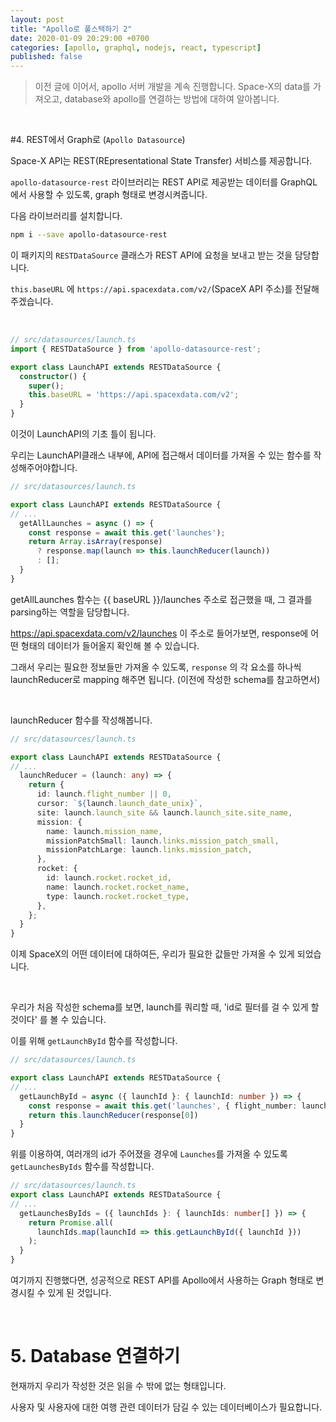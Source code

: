 ```yaml
---
layout: post
title: "Apollo로 풀스택하기 2"
date: 2020-01-09 20:29:00 +0700
categories: [apollo, graphql, nodejs, react, typescript]
published: false
---
```


> 이전 글에 이어서, apollo 서버 개발을 계속 진행합니다. Space-X의 data를 가져오고, database와 apollo를 연결하는 방법에 대하여 알아봅니다.

<br/>

#4. REST에서 Graph로 (`Apollo Datasource`)

Space-X API는 REST(REpresentational State Transfer) 서비스를 제공합니다.

 `apollo-datasource-rest` 라이브러리는 REST API로 제공받는 데이터를 GraphQL 에서 사용할 수 있도록, graph 형태로 변경시켜줍니다.

다음 라이브러리를 설치합니다.

```bash
npm i --save apollo-datasource-rest
```

이 패키지의 `RESTDataSource` 클래스가 REST API에 요청을 보내고 받는 것을 담당합니다.

`this.baseURL` 에 `https://api.spacexdata.com/v2/`(SpaceX API 주소)를 전달해주겠습니다.

<br/>

```typescript
// src/datasources/launch.ts
import { RESTDataSource } from 'apollo-datasource-rest';

export class LaunchAPI extends RESTDataSource {
  constructor() {
    super();
    this.baseURL = 'https://api.spacexdata.com/v2';
  }
}
```

이것이 LaunchAPI의 기초 틀이 됩니다.

우리는 LaunchAPI클래스 내부에, API에 접근해서 데이터를 가져올 수 있는 함수를 작성해주어야합니다.

```typescript
// src/datasources/launch.ts

export class LaunchAPI extends RESTDataSource {
// ...
  getAllLaunches = async () => {
    const response = await this.get('launches');
    return Array.isArray(response)
      ? response.map(launch => this.launchReducer(launch))
      : [];
  }
}
```

getAllLaunches 함수는 {{ baseURL }}/launches 주소로 접근했을 때, 그 결과를 parsing하는 역할을 담당합니다.

https://api.spacexdata.com/v2/launches 이 주소로 들어가보면, response에 어떤 형태의 데이터가 들어올지 확인해 볼 수 있습니다.

그래서 우리는 필요한 정보들만 가져올 수 있도록, `response` 의 각 요소를 하나씩 launchReducer로 mapping 해주면 됩니다. (이전에 작성한 schema를 참고하면서)

<br/>

launchReducer 함수를 작성해봅니다.

```typescript
// src/datasources/launch.ts

export class LaunchAPI extends RESTDataSource {
// ...
  launchReducer = (launch: any) => {
    return {
      id: launch.flight_number || 0,
      cursor: `${launch.launch_date_unix}`,
      site: launch.launch_site && launch.launch_site.site_name,
      mission: {
        name: launch.mission_name,
        missionPatchSmall: launch.links.mission_patch_small,
        missionPatchLarge: launch.links.mission_patch,
      },
      rocket: {
        id: launch.rocket.rocket_id,
        name: launch.rocket.rocket_name,
        type: launch.rocket.rocket_type,
      },
    };
  }
}
```

이제 SpaceX의 어떤 데이터에 대하여든, 우리가 필요한 값들만 가져올 수 있게 되었습니다.

<br/>

우리가 처음 작성한 schema를 보면, launch를 쿼리할 때, 'id로 필터를 걸 수 있게 할 것이다' 를 볼 수 있습니다.

이를 위해 `getLaunchById` 함수를 작성합니다.

```typescript
// src/datasources/launch.ts

export class LaunchAPI extends RESTDataSource {
// ...
  getLaunchById = async ({ launchId }: { launchId: number }) => {
    const response = await this.get('launches', { flight_number: launchId });
    return this.launchReducer(response[0])
  }
}
```

위를 이용하여, 여러개의 id가 주어졌을 경우에 `Launches`를 가져올 수 있도록 `getLaunchesByIds` 함수를 작성합니다.

```typescript
// src/datasources/launch.ts
export class LaunchAPI extends RESTDataSource {
// ...
  getLaunchesByIds = ({ launchIds }: { launchIds: number[] }) => {
    return Promise.all(
      launchIds.map(launchId => this.getLaunchById({ launchId }))
    );
  }
}
```

여기까지 진행했다면, 성공적으로 REST API를 Apollo에서 사용하는 Graph 형태로 변경시킬 수 있게 된 것입니다.

<br/>

# 5. Database 연결하기

현재까지 우리가 작성한 것은 읽을 수 밖에 없는 형태입니다.

사용자 및 사용자에 대한 여행 관련 데이터가 담길 수 있는 데이터베이스가 필요합니다.

